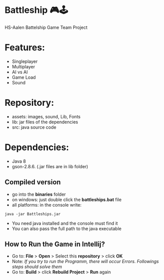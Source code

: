 # Battleship 🎮🕹
HS-Aalen Battelship Game Team Project

# Features:
- Singleplayer
- Multiplayer
- AI vs AI
- Game Load
- Sound

# Repository:
<ul>
    <li>assets: images, sound, Lib, Fonts</li>
    <li>lib: jar files of the dependencies</li>
    <li>src: java source code</li>
</ul>

# Dependencies:
<ul>
    <li>Java 8</li>
    <li>gson-2.8.6. (.jar files are in lib folder)</li>
</ul>

## Compiled version

- go into the **binaries** folder
- on windows: just double click the **battleships.bat** file
- all platforms: in the console write:
```shell script
java -jar Battleships.jar
```
- You need java installed and the console must find it
- You can also pass the full path to the java executable

## How to Run the Game in Intellij?
- Go to: **File** > **Open** > Select this **repository** > click **OK**
- Note: *If you try to run the Programm, there will occur Errors. Followings steps should solve them*
- Go to: **Build** > click **Rebuild Project** > **Run** again

